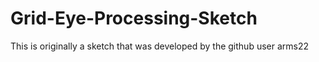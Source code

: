 # Grid-Eye-Processing-Sketch
This is originally a sketch that was developed by the github user arms22
